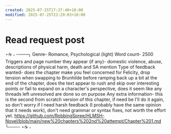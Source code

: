 ```yaml
---
created: 2025-07-25T17:27:40+10:00
modified: 2025-07-25T23:29:03+10:00
---
```


# Read request post

⋆☕️ ˖ ┄───╮
Genre- Romance, Psychological (light)
Word count- 2500
Triggers and page number they appear (if any)- domestic violence, abuse, descriptions of physical harm, death and SA mention
Type of feedback wanted- does the chapter make you feel concerned for Felicity, drop tension when swapping to Brunhilde before ramping back up a bit at the end of the chapter, does the text appear to rush and skip over interesting points or fail to expand on a character's perspective, does it seem like any threads left unresolved are done so on purpose
Any extra information- this is the second from scratch version of this chapter, if need be I'll do it again, so don't worry if I need harsh feedback (I probably have the same opinion that it needs work), don't need grammar or syntax fixes, not worth the effort yet.
https://github.com/RobbingSpree/HLMSH-Novel/blob/main/new%20chapters%202nd%20attempt/Chapter%201.md
╰───┄ ⋆☕️ ˖

